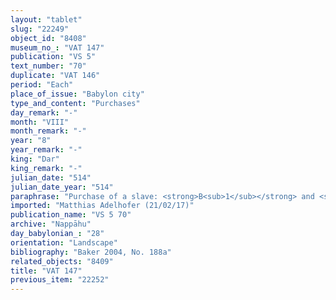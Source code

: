```yaml
---
layout: "tablet"
slug: "22249"
object_id: "8408"
museum_no_: "VAT 147"
publication: "VS 5"
text_number: "70"
duplicate: "VAT 146"
period: "Each"
place_of_issue: "Babylon city"
type_and_content: "Purchases"
day_remark: "-"
month: "VIII"
month_remark: "-"
year: "8"
year_remark: "-"
king: "Dar"
king_remark: "-"
julian_date: "514"
julian_date_year: "514"
paraphrase: "Purchase of a slave: <strong>B<sub>1</sub></strong> and <strong><sup>f</sup>B<sub>2</sub></strong> sell <strong><sup>f</sup>C</strong> to <strong>A</strong> for 2 &frac12; minas 5 shekels of cut silver of 1/8 alloy. A clause follows concerning <strong>B<sub>1</sub></strong>&rsquo;s and <strong><sup>f</sup>B<sub>2</sub></strong>&rsquo;s responsibility regarding possible claims (<em>pūt pāqirāni</em>) over <sup>f</sup><strong>C<sub>2</sub></strong>. The price includes 1 &frac12; minas of silver that <strong>B<sub>1</sub></strong> and <strong><sup>f</sup>B<sub>2</sub></strong> owe to <strong><sup>f</sup>D</strong>, for which <strong><sup>f</sup>C</strong> was taken as security. <strong>A</strong> gives the promissory note (<em>uˀiltu</em>) of <strong><sup>f</sup>D</strong> to <strong>B<sub>1</sub></strong> and <strong><sup>f</sup>B<sub>2</sub></strong>. 8 witnesses, <strong><sup>f</sup>D</strong> as <em>ina a&scaron;ābi</em>-witness, and the scribe (Nab&ucirc;-balāssu-iqbi/Nab&ucirc;-ēṭir-nap&scaron;āti//Egibi).<br /> &nbsp;<br /> <strong>A</strong> = Itti-Nab&ucirc;-balāṭu/Nab&ucirc;-mukīn-zēri//Ēṭiru; <strong>B<sub>1</sub></strong> = Nidintu-Bēl/Niqūdu//Adad-&scaron;umu-ere&scaron;; <strong><sup>f</sup>B<sub>2</sub></strong> = <sup>f</sup>Kabtāya/Taqī&scaron;//S&icirc;n-tabni-uṣur (mother of <strong>B<sub>1</sub></strong>); <strong><sup>f</sup>C</strong> = &Scaron;a-Ninlil-ūda (slave of <strong>B<sub>1</sub></strong> and <strong><sup>f</sup>B<sub>2</sub></strong>); <strong><sup>f</sup>D</strong> = <sup>f</sup>Ṭābatu/Nab&ucirc;-ahhē-iddin//S&icirc;n-tabni (wife of <strong>A</strong>; cf. VAT184).<br /> &nbsp;"
imported: "Matthias Adelhofer (21/02/17)"
publication_name: "VS 5 70"
archive: "Nappāhu"
day_babylonian_: "28"
orientation: "Landscape"
bibliography: "Baker 2004, No. 188a"
related_objects: "8409"
title: "VAT 147"
previous_item: "22252"
---
```

